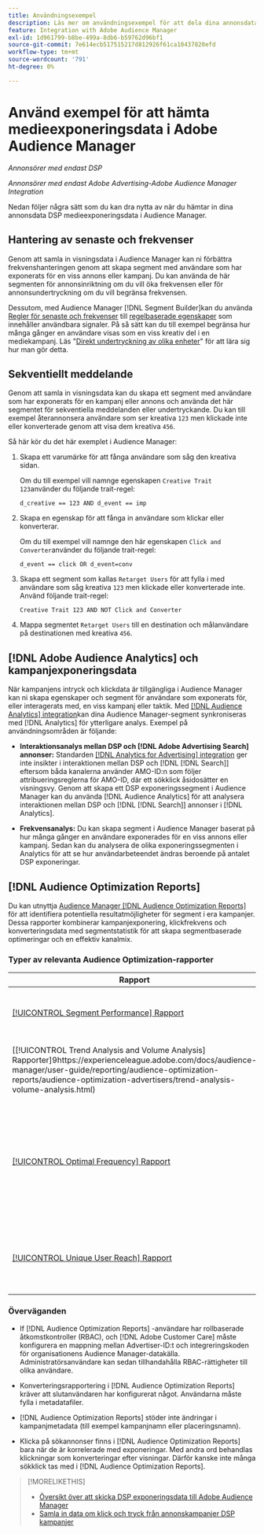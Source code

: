 ```yaml
---
title: Användningsexempel
description: Läs mer om användningsexempel för att dela dina annonsdata DSP media med Audience Manager
feature: Integration with Adobe Audience Manager
exl-id: 1d961799-b8be-499a-8db6-b59762d96bf1
source-git-commit: 7e614ecb517515217d812926f61ca10437820efd
workflow-type: tm+mt
source-wordcount: '791'
ht-degree: 0%

---
```


# Använd exempel för att hämta medieexponeringsdata i Adobe Audience Manager

*Annonsörer med endast DSP*

*Annonsörer med endast Adobe Advertising-Adobe Audience Manager Integration*

Nedan följer några sätt som du kan dra nytta av när du hämtar in dina annonsdata DSP medieexponeringsdata <!-- ad impression data? --> i Audience Manager.

## Hantering av senaste och frekvenser

Genom att samla in visningsdata i Audience Manager kan ni förbättra frekvenshanteringen genom att skapa segment med användare som har exponerats för en viss annons eller kampanj. Du kan använda de här segmenten för annonsinriktning om du vill öka frekvensen eller för annonsundertryckning om du vill begränsa frekvensen.

Dessutom, med Audience Manager [!DNL Segment Builder]kan du använda [Regler för senaste och frekvenser](https://experienceleague.adobe.com/docs/audience-manager/user-guide/features/segments/recency-and-frequency.html) till [regelbaserade egenskaper](https://experienceleague.adobe.com/docs/audience-manager/user-guide/features/traits/trait-builder/create-onboarded-rule-based-traits.html) som innehåller användbara signaler. På så sätt kan du till exempel begränsa hur många gånger en användare visas som en viss kreativ del i en mediekampanj. Läs &quot;[Direkt undertryckning av olika enheter](https://experienceleague.adobe.com/docs/audience-manager/user-guide/features/profile-merge-rules/instant-cross-device-suppression.html)&quot; för att lära sig hur man gör detta.<!-- The AM pulled this paragraph verbatim from AEM doc; I change only a word or two. -->

## Sekventiellt meddelande

Genom att samla in visningsdata kan du skapa ett segment med användare som har exponerats för en kampanj eller annons och använda det här segmentet för sekventiella meddelanden eller undertryckande. Du kan till exempel återannonsera användare som ser kreativa `123` men klickade inte eller konverterade genom att visa dem kreativa `456`.

Så här kör du det här exemplet i Audience Manager:<!-- The AM pulled this example/procedure verbatim from AEM doc; I changed only a word or two. -->

1. Skapa ett varumärke för att fånga användare som såg den kreativa sidan.

   Om du till exempel vill namnge egenskapen `Creative Trait 123`använder du följande trait-regel:

   `d_creative == 123 AND d_event == imp`

1. Skapa en egenskap för att fånga in användare som klickar eller konverterar.

   Om du till exempel vill namnge den här egenskapen `Click and Converter`använder du följande trait-regel:

   `d_event == click OR d_event=conv`

1. Skapa ett segment som kallas `Retarget Users` för att fylla i med användare som såg kreativa `123` men klickade eller konverterade inte. Använd följande trait-regel:

   `Creative Trait 123 AND NOT Click and Converter`

1. Mappa segmentet `Retarget Users` till en destination och målanvändare på destinationen med kreativa `456`.

## [!DNL Adobe Audience Analytics] och kampanjexponeringsdata

När kampanjens intryck och klickdata är tillgängliga i Audience Manager kan ni skapa egenskaper och segment för användare som exponerats för, eller interagerats med, en viss kampanj eller taktik. Med [[!DNL Audience Analytics] integration](https://experienceleague.adobe.com/docs/analytics/integration/audience-analytics/mc-audiences-aam.html)kan dina Audience Manager-segment synkroniseras med [!DNL Analytics] för ytterligare analys. Exempel på användningsområden är följande:

* **Interaktionsanalys mellan DSP och [!DNL Adobe Advertising Search] annonser:** Standarden [[!DNL Analytics for Advertising] integration](/help/integrations/analytics/overview.md) ger inte insikter i interaktionen mellan DSP och [!DNL [!DNL Search]] eftersom båda kanalerna använder AMO-ID:n som följer attribueringsreglerna för AMO-ID, där ett sökklick åsidosätter en visningsvy. Genom att skapa ett DSP exponeringssegment i Audience Manager kan du använda [!DNL Audience Analytics] för att analysera interaktionen mellan DSP och [!DNL [!DNL Search]] annonser i [!DNL Analytics].

* **Frekvensanalys:** Du kan skapa segment i Audience Manager baserat på hur många gånger en användare exponerades för en viss annons eller kampanj. Sedan kan du analysera de olika exponeringssegmenten i Analytics för att se hur användarbeteendet ändras beroende på antalet DSP exponeringar.

## [!DNL Audience Optimization Reports]

Du kan utnyttja [Audience Manager [!DNL Audience Optimization Reports]](https://experienceleague.adobe.com/docs/audience-manager/user-guide/reporting/audience-optimization-reports/audience-optimization-reports.html) för att identifiera potentiella resultatmöjligheter för segment i era kampanjer. Dessa rapporter kombinerar kampanjexponering, klickfrekvens och konverteringsdata med segmentstatistik för att skapa segmentbaserade optimeringar och en effektiv kanalmix.

### Typer av relevanta Audience Optimization-rapporter

| Rapport | Beskrivning |
| ------ | ----------- |
| [[!UICONTROL Segment Performance] Rapport](https://experienceleague.adobe.com/docs/audience-manager/user-guide/reporting/audience-optimization-reports/audience-optimization-advertisers/segment-performance.html) | Jämför mappade och omappade segment med visningar och konverteringsgrader. |
| [[!UICONTROL Trend Analysis and Volume Analysis] Rapporter]9https://experienceleague.adobe.com/docs/audience-manager/user-guide/reporting/audience-optimization-reports/audience-optimization-advertisers/trend-analysis-volume-analysis.html) | Returnera data om visningar, klickfrekvens och konverteringar för ett stort antal olika annonsdimensioner. |
| [[!UICONTROL Optimal Frequency] Rapport](https://experienceleague.adobe.com/docs/audience-manager/user-guide/reporting/audience-optimization-reports/audience-optimization-advertisers/optimal-frequency.html) | Hjälper er att hitta den optimala balansen mellan antalet betjänade visningar och konverteringar. Det gör att du kan justera antalet visningar som ska visas innan du börjar se minskande avkastning. |
| [[!UICONTROL Unique User Reach] Rapport](https://experienceleague.adobe.com/docs/audience-manager/user-guide/reporting/audience-optimization-reports/audience-optimization-advertisers/unique-user-reach.html) | Ett bubbeldiagram där varje bubbla storleksanpassas i direkt proportion till antalet unika användare för den valda dimensionen. |

### Överväganden

* If [!DNL Audience Optimization Reports] -användare har rollbaserade åtkomstkontroller (RBAC), och [!DNL Adobe Customer Care] måste konfigurera en mappning mellan Advertiser-ID:t och integreringskoden för organisationens Audience Manager-datakälla. Administratörsanvändare kan sedan tillhandahålla RBAC-rättigheter till olika användare.

* Konverteringsrapportering i [!DNL Audience Optimization Reports] kräver att slutanvändaren har konfigurerat något. Användarna måste fylla i metadatafiler.

* [!DNL Audience Optimization Reports] stöder inte ändringar i kampanjmetadata (till exempel kampanjnamn eller placeringsnamn).

* Klicka på sökannonser finns i [!DNL Audience Optimization Reports] bara när de är korrelerade med exponeringar. Med andra ord behandlas klickningar som konverteringar efter visningar. Därför kanske inte många sökklick tas med i [!DNL Audience Optimization Reports].

>[!MORELIKETHIS]
>
>* [Översikt över att skicka DSP exponeringsdata till Adobe Audience Manager](overview.md)
>* [Samla in data om klick och tryck från annonskampanjer DSP kampanjer](collect.md)

